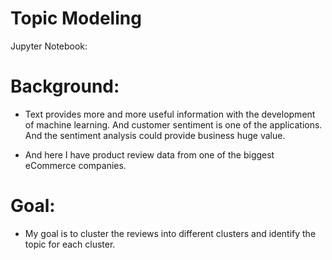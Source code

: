 # Topic Modeling

Jupyter Notebook: 

# Background: 
 - Text provides more and more useful information with the development of machine learning. And customer sentiment is one of the applications. And the sentiment analysis could provide business huge value. 

 - And here I have product review data from one of the biggest eCommerce companies. 

# Goal: 
 - My goal is to cluster the reviews into different clusters and identify the topic for each cluster.

